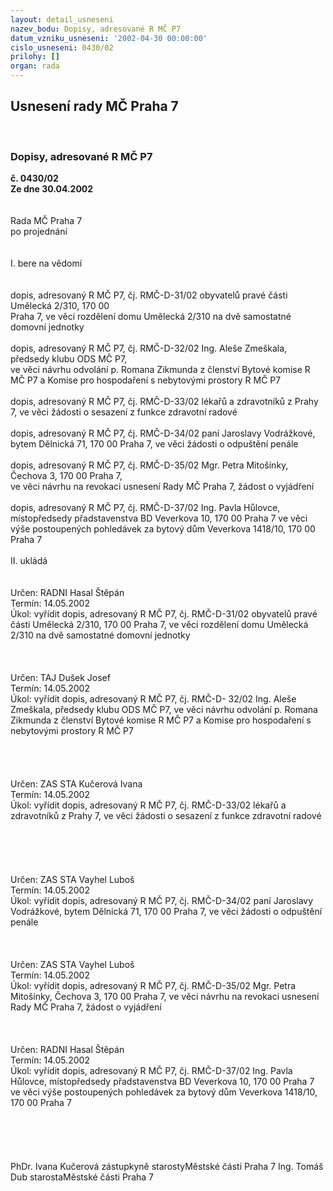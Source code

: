 ```yaml
---
layout: detail_usneseni
nazev_bodu: Dopisy, adresované R MČ P7
datum_vzniku_usneseni: '2002-04-30 00:00:00'
cislo_usneseni: 0430/02
prilohy: []
organ: rada
---
```

<div id="ucUsn_pList" class="usn">
	<span><h2>Usnesení rady MČ Praha 7 </h2>
<br></span><div class="standBody">
<span><h3>Dopisy, adresované R MČ P7</h3></span><div class="center">
		<strong>č. 0430/02</strong><br>
	</div>
<div class="center">
		<strong>Ze dne 30.04.2002</strong><br><br>
	</div>
<br>Rada MČ Praha 7<br>po projednání<br><br><br>I.	bere na vědomí<br><br> <br>dopis, adresovaný R MČ P7, čj. RMČ-D-31/02 obyvatelů pravé části Umělecká 2/310, 170 00  <br>Praha 7, ve věci rozdělení domu Umělecká 2/310 na dvě samostatné domovní jednotky<br><br>dopis, adresovaný R MČ P7, čj. RMČ-D-32/02  Ing. Aleše Zmeškala, předsedy klubu ODS MČ P7, <br>ve věci návrhu odvolání p. Romana Zikmunda z členství Bytové komise R MČ P7 a Komise pro hospodaření s nebytovými prostory R MČ P7<br><br>dopis, adresovaný R MČ P7, čj. RMČ-D-33/02 lékařů a zdravotníků z Prahy 7, ve věci žádosti o sesazení z funkce zdravotní radové<br><br>dopis, adresovaný R MČ P7, čj. RMČ-D-34/02 paní Jaroslavy Vodrážkové, bytem Dělnická 71, 170 00  Praha 7, ve věci žádosti o odpuštění penále<br><br>dopis, adresovaný R MČ P7, čj. RMČ-D-35/02  Mgr. Petra Mitošínky, Čechova 3, 170 00   Praha 7, <br>ve věci návrhu na revokaci usnesení Rady MČ Praha 7, žádost o vyjádření<br><br>dopis, adresovaný R MČ P7, čj. RMČ-D-37/02 Ing. Pavla Hůlovce, místopředsedy přadstavenstva BD Veverkova 10, 170 00  Praha 7 ve věci výše postoupených pohledávek za bytový dům Veverkova 1418/10, 170 00  Praha 7  <br> <br>II.	ukládá <br><br> <br>Určen:	RADNI Hasal Štěpán<br>Termín: 14.05.2002<br>Úkol:	vyřídit dopis, adresovaný R MČ P7, čj. RMČ-D-31/02 obyvatelů pravé části Umělecká 2/310, 170 00  Praha 7, ve věci rozdělení domu Umělecká 2/310 na dvě samostatné domovní jednotky<br> <br><br> <br>Určen:	TAJ Dušek Josef<br>Termín: 14.05.2002<br>Úkol:	vyřídit dopis, adresovaný R MČ P7, čj. RMČ-D- 32/02 Ing. Aleše Zmeškala, předsedy klubu ODS MČ P7, ve věci návrhu odvolání p. Romana Zikmunda z členství Bytové komise R MČ P7 a Komise pro hospodaření s nebytovými prostory R MČ P7<br> <br><br><br> <br>Určen:	ZAS STA Kučerová Ivana<br>Termín: 14.05.2002<br>Úkol:	vyřídit dopis, adresovaný R MČ P7, čj. RMČ-D-33/02 lékařů a zdravotníků z Prahy 7, ve věci žádosti o sesazení z funkce zdravotní radové <br> <br><br><br><br> <br>Určen:	ZAS STA Vayhel Luboš<br>Termín: 14.05.2002<br>Úkol:	vyřídit dopis, adresovaný R MČ P7, čj. RMČ-D-34/02 paní Jaroslavy Vodrážkové, bytem Dělnická 71, 170 00  Praha 7, ve věci žádosti o odpuštění penále<br> <br><br> <br>Určen:	ZAS STA Vayhel Luboš<br>Termín: 14.05.2002<br>Úkol:	vyřídit dopis, adresovaný R MČ P7, čj. RMČ-D-35/02 Mgr. Petra Mitošínky, Čechova 3, 170 00   Praha 7, ve věci návrhu na revokaci usnesení Rady MČ Praha 7, žádost o vyjádření<br> <br><br> <br>Určen:	RADNI Hasal Štěpán<br>Termín: 14.05.2002<br>Úkol:	vyřídit dopis, adresovaný R MČ P7, čj. RMČ-D-37/02 Ing. Pavla Hůlovce, místopředsedy přadstavenstva BD Veverkova 10, 170 00  Praha 7 ve věci výše postoupených pohledávek za bytový dům Veverkova 1418/10, 170 00  Praha 7  <br> <br><br> <br>   <br>	<br>PhDr. Ivana Kučerová zástupkyně starostyMěstské části Praha 7	Ing. Tomáš Dub starostaMěstské části Praha 7<br>	<br><br>
</div>
</div>